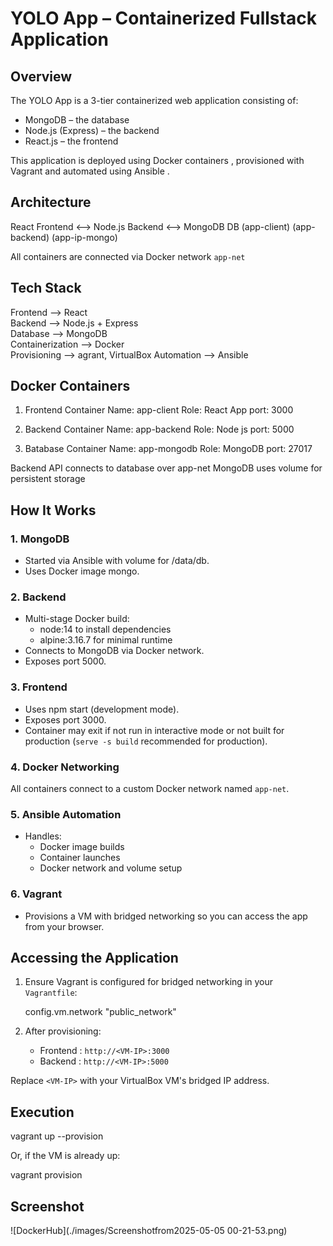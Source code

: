 # YOLO App – Containerized Fullstack Application

##  Overview

The YOLO App is a 3-tier containerized web application consisting of:

- MongoDB  – the database
- Node.js (Express)  – the backend
- React.js  – the frontend

This application is deployed using  Docker containers , provisioned with  Vagrant  and automated using  Ansible .

## Architecture
React Frontend  <-->   Node.js Backend <-->   MongoDB DB
(app-client)        (app-backend)       (app-ip-mongo)

All containers are connected via Docker network `app-net`

## Tech Stack
                       
 Frontend --> React                      
 Backend  --> Node.js + Express          
 Database --> MongoDB                    
 Containerization --> Docker                     
 Provisioning --> agrant, VirtualBox
 Automation   --> Ansible        


## Docker Containers

1. Frontend Container
    Name: app-client
    Role: React App
    port: 3000

2. Backend Container
    Name: app-backend
    Role: Node js 
    port: 5000

2. Batabase Container
    Name: app-mongodb
    Role: MongoDB 
    port: 27017

Backend API connects to database over app-net
MongoDB uses volume for persistent storage

## How It Works

### 1. MongoDB
- Started via Ansible with volume for /data/db.
- Uses Docker image mongo.

### 2. Backend
- Multi-stage Docker build:
  - node:14 to install dependencies
  - alpine:3.16.7 for minimal runtime
- Connects to MongoDB via Docker network.
- Exposes port 5000.

### 3. Frontend
- Uses npm start (development mode).
- Exposes port 3000.
- Container may exit if not run in interactive mode or not built for production (`serve -s build` recommended for production).

### 4. Docker Networking
All containers connect to a custom Docker network named `app-net`.

### 5. Ansible Automation
- Handles:
  - Docker image builds
  - Container launches
  - Docker network and volume setup

### 6. Vagrant
- Provisions a VM with bridged networking so you can access the app from your browser.

  

## Accessing the Application

1. Ensure Vagrant is configured for bridged networking in your `Vagrantfile`:

   config.vm.network "public_network"


2. After provisioning:
   -  Frontend : `http://<VM-IP>:3000`
   -  Backend  : `http://<VM-IP>:5000`

Replace `<VM-IP>` with your VirtualBox VM's bridged IP address.


## Execution

vagrant up --provision

Or, if the VM is already up:

vagrant provision


## Screenshot

![DockerHub](./images/Screenshotfrom2025-05-05 00-21-53.png)
